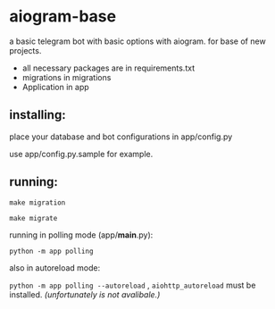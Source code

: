 # aiogram-base
a basic telegram bot with basic options with aiogram. for base of new projects.

- all necessary packages are in requirements.txt
- migrations in migrations
- Application in app

## installing:
place your database and bot configurations in app/config.py

use app/config.py.sample for example.
## running:
`make migration`

`make migrate`

running in polling mode (app/__main__.py):

`python -m app polling`

also in autoreload mode:

`python -m app polling --autoreload` , `aiohttp_autoreload` must be installed. _(unfortunately is not avalibale.)_



